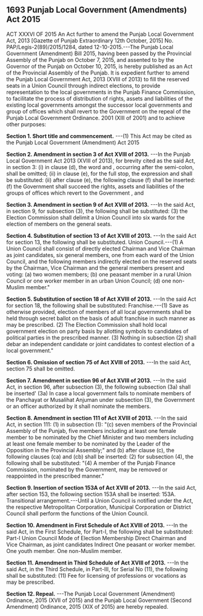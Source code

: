 ## 1693 Punjab Local Government (Amendments) Act 2015
 
ACT XXXVI OF 2015
An Act further to amend the Punjab Local Government Act, 2013
[Gazette of Punjab Extraordinary 12th October, 2015]
No. PAP/Legis-2(89)/2015/1284, dated 12-10-2015.---The Punjab Local Government (Amendment) Bill 2015, having been passed by the Provincial Assembly of the Punjab on October 7, 2015, and assented to by the Governor of the Punjab on October 10, 2015, is hereby published as an Act of the Provincial Assembly of the Punjab.
It is expedient further to amend the Punjab Local Government Act, 2013 (XVIII of 2013) to fill the reserved seats in a Union Council through indirect elections, to provide representation to the local governments in the Punjab Finance Commission, to facilitate the process of distribution of rights, assets and liabilities of the existing local governments amongst the successor local governments and group of offices which shall revert to the Government on the repeal of the Punjab Local Government Ordinance. 2001 (XIII of 2001) and to achieve other purposes:

**Section 1. Short title and commencement.**
---(1) This Act may be cited as the Punjab Local Government (Amendment) Act 2015

 

**Section 2. Amendment in section 3 of Act XVIII of 2013.**
---In the Punjab Local Government Act 2013 (XVIII of 2013), for brevity cited as the said Act, in section 3:
   (i) in clause (d), the word and , occurring after the semi-colon, shall be omitted;
   (ii) in clause (e), for the full stop, the expression and shall be substituted:
   (ii) after clause (e), the following clause (f) shall be inserted:
   (f) the Government shall succeed the rights, assets and liabilities of the groups of offices which revert to the Government , and

 

**Section 3. Amendment in section 9 of Act XVIII of 2013.**
---In the said Act, in section 9, for subsection (3), the following shall be substituted:
   (3) the Election Commission shall delimit a Union Council into six wards for the election of members on the general seats.

 

**Section 4. Substitution of section 13 of Act XVIII of 2013.**
---In the said Act for section 13, the following shall be substituted.
Union Council.---(1) A Union Council shall consist of directly elected Chairman and Vice Chairman as joint candidates, six general members, one from each ward of the Union Council, and the following members indirectly elected on the reserved seats by the Chairman, Vice Chairman and the general members present and voting:
   (a) two women members;
   (b) one peasant member in a rural Union Council or one worker member in an urban Union Council;
   (d) one non-Muslim member."

 

**Section 5. Substitution of section 18 of Act XVIII of 2013.**
---In the said Act for section 18, the following shall be substituted:
Franchise.---(1) Save as otherwise provided, election of members of all local governments shall be held through secret ballot on the basis of adult franchise in such manner as may be prescribed.
   (2) The Election Commission shall hold local government election on party basis by allotting symbols to candidates of political parties in the prescribed manner.
   (3) Nothing in subsection (2) shall debar an independent candidate or joint candidates to contest election of a local government."

 

**Section 6. Omission of section 75 of Act XVIII of 2013.**
---In the said Act, section 75 shall be omitted.

 

**Section 7. Amendment in section 96 of Act XVIII of 2013.**
---In the said Act, in section 96, after subsection (3), the following subsection (3a) shall be inserted'
   (3a) In case a local government fails to nominate members of the Panchayat or Musalihat Anjuman under subsection (3), the Government or an officer authorized by it shall nominate the members.

 

**Section 8. Amendment in section 111 of Act XVIII of 2013.**
---In the said Act, in section 111:
   (1) in subsection (1):
   "(c) seven members of the Provincial Assembly of the Punjab, five members including at least one female member to be nominated by the Chief Minister and two members including at least one female member to be nominated by the Leader of the Opposition in the Provincial Assembly;" and
   (b) after clause (c), the following clauses (ca) and (cb) shall be inserted:
   (2) for subsection (4), the following shall be substituted:
   "(4) A member of the Punjab Finance Commission, nominated by the Government, may be removed or reappointed in the prescribed manner."

 

**Section 9. Insertion of section 153A of Act XVIII of 2013.**
---In the said Act, after section 153, the following section 153A shall be inserted:
   153A. Transitional arrangement.---Until a Union Council is notified under the Act, the respective Metropolitan Corporation, Municipal Corporation or District Council shall perform the functions of the Union Council.

 

**Section 10. Amendment in First Schedule of Act XVIII of 2013.**
---In the said Act, in the First Schedule, for Part-I, the following shall be substituted:
    Part-I
    Union Council
    Mode of Election
    Membership
    Direct
    Chairman and Vice Chairman, as joint candidates
    Indirect
    One peasant or worker member.
    One youth member.
    One non-Muslim member.

 

**Section 11. Amendment in Third Schedule of Act XVIII of 2013.**
---In the said Act, in the Third Schedule, in Part-III, for Serial No (11), the following shall be substituted:
    (11) Fee for licensing of professions or vocations as may be prescribed.

 

**Section 12. Repeal.**
---The Punjab Local Government (Amendment) Ordinance, 2015 (XVII of 2015) and the Punjab Local Government (Second Amendment) Ordinance, 2015 (XIX of 2015) are hereby repealed.

